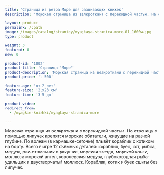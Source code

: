 ```yaml
---
title: 'Страница из фетра Море для развивающих книжек'
description: 'Морская страница из велкроткани с перекидной частью. На страницу с помощью липучек крепятся морские обитатели, живущие на разной глубине.'

layout: product
permalink: /:path
image: /images/catalog/stranicy/myagkaya-stranica-more-01_1600w.jpg
type: product

weight: 3
featured: 0
new: 0

product-id: '1002'
product-title: 'Страница "Море"'
product-description: 'Морская страница из велкроткани с перекидной частью. На страницу с помощью липучек крепятся морские обитатели, живущие на разной глубине. По волнам (в кармашке-сеточке) плывёт кораблик с котиком на борту. Всего в игре 12 съёмных деталей: кораблик, буёк, кот, рыбка, медуза, рак-отшельник в ракушке, морская звезда, морской конек, моллюск морской ангел, королевская медуза, глубоководная рыба-удильщик и двустворчатый моллюск. Кораблик, котик и буек сшиты без липучек.'
product-price: '1 500'

feature-age: 'от 2 лет'
feature-size: '21х23 см'
feature-time: '3-5 дн'

product-video: 
redirect_from:
  - /myagkie-knizhki/myagkaya-stranica-more

---
```

Морская страница из велкроткани с перекидной частью. На страницу с помощью липучек крепятся морские обитатели, живущие на разной глубине. По волнам (в кармашке-сеточке) плывёт кораблик с котиком на борту. Всего в игре 12 съёмных деталей: кораблик, буёк, кот, рыбка, медуза, рак-отшельник в ракушке, морская звезда, морской конек, моллюск морской ангел, королевская медуза, глубоководная рыба-удильщик и двустворчатый моллюск. Кораблик, котик и буек сшиты без липучек.